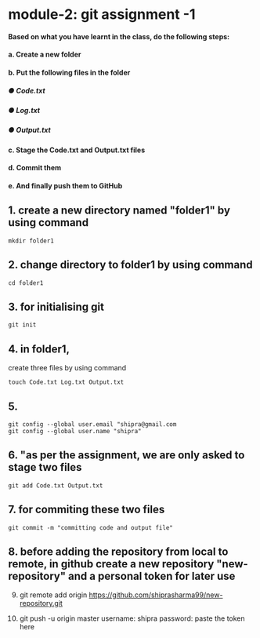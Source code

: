 # module-2: git assignment -1

#### Based on what you have learnt in the class, do the following steps:
#### a. Create a new folder
#### b. Put the following files in the folder
##### ● Code.txt
##### ● Log.txt
##### ● Output.txt

#### c. Stage the Code.txt and Output.txt files
#### d. Commit them
#### e. And finally push them to GitHub 

## 1. create a new directory named "folder1" by using command 

```
mkdir folder1
```

## 2. change directory to folder1 by using command 

```
cd folder1
```

## 3. for initialising git

```
git init
```

## 4. in folder1, 
create three files by using command 

```
touch Code.txt Log.txt Output.txt
```

## 5. 
```
git config --global user.email "shipra@gmail.com
git config --global user.name "shipra"
```

## 6. "as per the assignment, we are only asked to stage two files 

```
git add Code.txt Output.txt
```

## 7. for commiting these two files

```
git commit -m "committing code and output file"
```

## 8. before adding the repository from local to remote, in github create a new repository "new-repository" and a personal token for later use

9. git remote add origin https://github.com/shiprasharma99/new-repository.git

10. git push -u origin master
username: shipra
password: paste the token here

